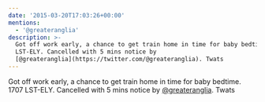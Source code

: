 ```yaml
---
date: '2015-03-20T17:03:26+00:00'
mentions:
  - '@greateranglia'
description: >-
  Got off work early, a chance to get train home in time for baby bedtime. 1707
  LST-ELY. Cancelled with 5 mins notice by
  [@greateranglia](https://twitter.com/@greateranglia). Twats
---
```

Got off work early, a chance to get train home in time for baby bedtime. 1707 LST-ELY. Cancelled with 5 mins notice by [@greateranglia](https://twitter.com/@greateranglia). Twats
